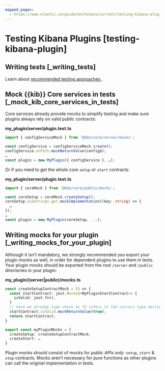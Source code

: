 ```yaml
---
mapped_pages:
  - https://www.elastic.co/guide/en/kibana/current/testing-kibana-plugin.html
---
```


# Testing Kibana Plugins [testing-kibana-plugin]

## Writing tests [_writing_tests]

Learn about [recommended testing approaches ](/extend/development-tests.md).


## Mock {{kib}} Core services in tests [_mock_kib_core_services_in_tests]

Core services already provide mocks to simplify testing and make sure plugins always rely on valid public contracts:

**my_plugin/server/plugin.test.ts**

```typescript
import { configServiceMock } from '@kbn/core/server/mocks';

const configService = configServiceMock.create();
configService.atPath.mockReturnValue(config$);
…
const plugin = new MyPlugin({ configService }, …);
```

Or if you need to get the whole core `setup` or `start` contracts:

**my_plugin/server/plugin.test.ts**

```typescript
import { coreMock } from '@kbn/core/public/mocks';

const coreSetup = coreMock.createSetup();
coreSetup.uiSettings.get.mockImplementation((key: string) => {
  …
});
…
const plugin = new MyPlugin(coreSetup, ...);
```


## Writing mocks for your plugin [_writing_mocks_for_your_plugin]

Although it isn’t mandatory, we strongly recommended you export your plugin mocks as well, in order for dependent plugins to use them in tests. Your plugin mocks should be exported from the root `/server` and `/public` directories in your plugin:

**my_plugin/(server|public)/mocks.ts**

```typescript
const createSetupContractMock = () => {
  const startContract: jest.Mocked<MyPluginStartContract>= {
    isValid: jest.fn(),
  }
  // here we already type check as TS infers to the correct type declared above
  startContract.isValid.mockReturnValue(true);
  return startContract;
}

export const myPluginMocks = {
  createSetup: createSetupContractMock,
  createStart: …
}
```

Plugin mocks should consist of mocks for *public APIs only*: `setup`, `start` & `stop` contracts. Mocks aren’t necessary for pure functions as other plugins can call the original implementation in tests.


